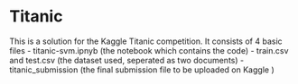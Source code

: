 # Titanic
  This is a solution for the Kaggle Titanic competition. It consists of 4 basic files 
      - titanic-svm.ipnyb (the notebook which contains the code)
      - train.csv and test.csv (the dataset used, seperated as two documents)
      - titanic_submission (the final submission file to be uploaded on Kaggle )
    
